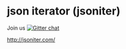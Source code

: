# json iterator (jsoniter)

Join us [![Gitter chat](https://badges.gitter.im/gitterHQ/gitter.png)](https://gitter.im/json-iterator/Lobby)

http://jsoniter.com/

